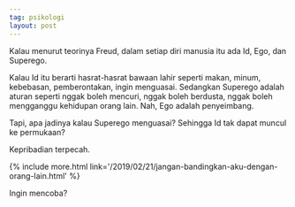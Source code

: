 ```yaml
---
tag: psikologi
layout: post
---
```


Kalau menurut teorinya Freud, dalam setiap diri manusia itu ada Id, Ego, dan Superego.

Kalau Id itu berarti hasrat-hasrat bawaan lahir seperti makan, minum, kebebasan, pemberontakan, ingin menguasai. Sedangkan Superego adalah aturan seperti nggak boleh mencuri, nggak boleh berdusta, nggak boleh mengganggu kehidupan orang lain. Nah, Ego adalah penyeimbang.

Tapi, apa jadinya kalau Superego menguasai? Sehingga Id tak dapat muncul ke permukaan?

Kepribadian terpecah.

{% include more.html link='/2019/02/21/jangan-bandingkan-aku-dengan-orang-lain.html' %}

Ingin mencoba?